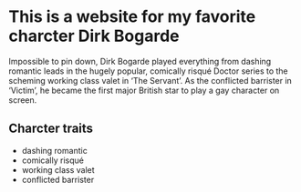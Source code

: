 # This is a website for my favorite charcter Dirk Bogarde

Impossible to pin down, Dirk Bogarde played everything from dashing romantic leads in the hugely popular, comically risqué Doctor series to the scheming working class valet in ‘The Servant’. As the conflicted barrister in ‘Victim’, he became the first major British star to play a gay character on screen. 

## Charcter traits
* dashing romantic
* comically risqué
* working class valet
* conflicted barrister
